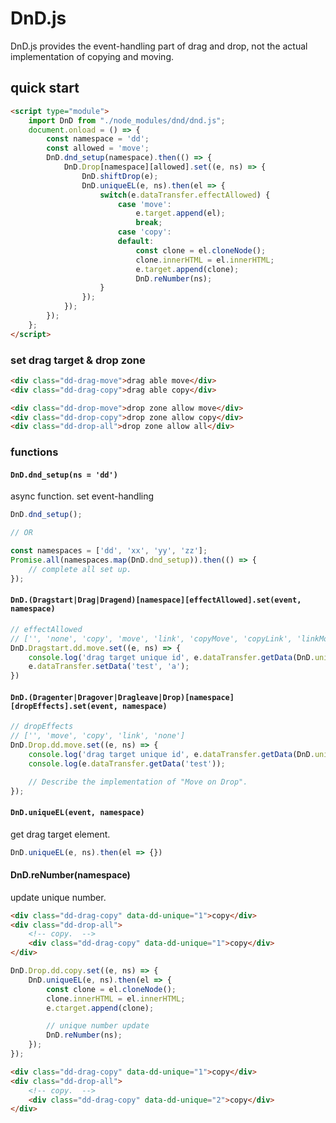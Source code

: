# DnD.js
DnD.js provides the event-handling part of drag and drop, not the actual implementation of copying and moving.

## quick start

```html
<script type="module">
	import DnD from "./node_modules/dnd/dnd.js";
	document.onload = () => {
		const namespace = 'dd';
		const allowed = 'move';
		DnD.dnd_setup(namespace).then(() => {
			DnD.Drop[namespace][allowed].set((e, ns) => {
				DnD.shiftDrop(e);
				DnD.uniqueEL(e, ns).then(el => {
					switch(e.dataTransfer.effectAllowed) {
						case 'move':
							e.target.append(el);
							break;
						case 'copy':
						default:
							const clone = el.cloneNode();
							clone.innerHTML = el.innerHTML;
							e.target.append(clone);
							DnD.reNumber(ns);
					}
				});
			});
		});
	};
</script>
```

### set drag target & drop zone

```html
<div class="dd-drag-move">drag able move</div>
<div class="dd-drag-copy">drag able copy</div>

<div class="dd-drop-move">drop zone allow move</div>
<div class="dd-drop-copy">drop zone allow copy</div>
<div class="dd-drop-all">drop zone allow all</div>
```

### functions

#### `DnD.dnd_setup(ns = 'dd')`
async function.
set event-handling

```js
DnD.dnd_setup();

// OR

const namespaces = ['dd', 'xx', 'yy', 'zz'];
Promise.all(namespaces.map(DnD.dnd_setup)).then(() => {
	// complete all set up.
});
```

#### `DnD.(Dragstart|Drag|Dragend)[namespace][effectAllowed].set(event, namespace)`

```js
// effectAllowed
// ['', 'none', 'copy', 'move', 'link', 'copyMove', 'copyLink', 'linkMove', 'all'];
DnD.Dragstart.dd.move.set((e, ns) => {
	console.log('drag target unique id', e.dataTransfer.getData(DnD.unique));
	e.dataTransfer.setData('test', 'a');
})
```

#### `DnD.(Dragenter|Dragover|Dragleave|Drop)[namespace][dropEffects].set(event, namespace)`
```js
// dropEffects
// ['', 'move', 'copy', 'link', 'none']
DnD.Drop.dd.move.set((e, ns) => {
	console.log('drag target unique id', e.dataTransfer.getData(DnD.unique));
	console.log(e.dataTransfer.getData('test'));

	// Describe the implementation of "Move on Drop".
});
```

#### `DnD.uniqueEL(event, namespace)`
get drag target element.

```js
DnD.uniqueEL(e, ns).then(el => {})
```



#### DnD.reNumber(namespace)
update unique number.

```html
<div class="dd-drag-copy" data-dd-unique="1">copy</div>
<div class="dd-drop-all">
	<!-- copy.  -->
	<div class="dd-drag-copy" data-dd-unique="1">copy</div>
</div>
```

```js
DnD.Drop.dd.copy.set((e, ns) => {
	DnD.uniqueEL(e, ns).then(el => {
		const clone = el.cloneNode();
		clone.innerHTML = el.innerHTML;
		e.ctarget.append(clone);

		// unique number update
		DnD.reNumber(ns);
	});
});
```

```html
<div class="dd-drag-copy" data-dd-unique="1">copy</div>
<div class="dd-drop-all">
	<!-- copy.  -->
	<div class="dd-drag-copy" data-dd-unique="2">copy</div>
</div>
```